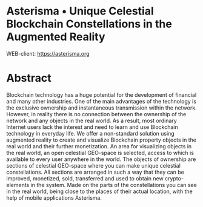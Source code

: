 # Asterisma • Unique Celestial Blockchain Constellations in the Augmented Reality

WEB-client: https://asterisma.org

# Abstract
Blockchain technology has a huge potential for the
development of financial and many other industries. One of the main
advantages of the technology is the exclusive ownership and
instantaneous transmission within the network. However, in reality
there is no connection between the ownership of the network and any
objects in the real world. As a result, most ordinary Internet users lack
the interest and need to learn and use Blockchain technology in
everyday life. We offer a non-standard solution using augmented
reality to create and visualize Blockchain property objects in the real
world and their further monetization. An area for visualizing objects in
the real world, an open celestial GEO-space is selected, access to which
is available to every user anywhere in the world. The objects of
ownership are sections of celestial GEO-space where you can make
unique celestial constellations. All sections are arranged in such a way
that they can be improved, monetized, sold, transferred and used to
obtain new crypto-elements in the system. Made on the parts of the
constellations you can see in the real world, being close to the places
of their actual location, with the help of mobile applications Asterisma.
